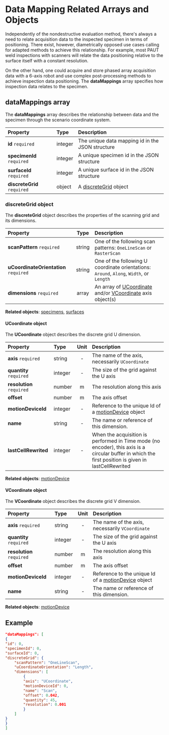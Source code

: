 # Data Mapping Related Arrays and Objects

Independently of the nondestructive evaluation method, there's always a need to relate acquisition data to the inspected specimen in terms of positioning. There exist, however, diametrically opposed use cases calling for adapted methods to achieve this relationship. For example, most PAUT weld inspections with scanners will relate the data positioning relative to the surface itself with a constant resolution. 

On the other hand, one could acquire and store phased array acquisition data with a 6-axis robot and use complex post-processing methods to achieve inspection data positioning. The **dataMappings** array specifies how inspection data relates to the specimen. 

## **dataMappings** array

The **dataMappings** array describes the relationship between data and the specimen through the scenario coordinate system.

| Property                    | Type    | Description                                      |
| :-------------------------- | :------ | :----------------------------------------------- |
| **id** `required`           | integer | The unique data mapping id in the JSON structure |
| **specimenId** `required`   | integer | A unique specimen id in the JSON structure       |
| **surfaceId** `required`    | integer | A unique surface id in the JSON structure        |
| **discreteGrid** `required` | object  | A [discreteGrid](#discretegrid-object) object    |

### **discreteGrid** object

The **discreteGrid** object describes the properties of the scanning grid and its dimensions. 

| Property                              |  Type  | Description                                                                                             |
| :------------------------------------ | :----: | :------------------------------------------------------------------------------------------------------ |
| **scanPattern** `required`            | string | One of the following scan patterns: `OneLineScan` or `RasterScan`                                          |
| **uCoordinateOrientation** `required` | string | One of the following U coordinate orientations: `Around`, `Along`, `Width`, or `Length`                     |
| **dimensions** `required`             | array  | An array of [UCoordinate](#ucoordinate-object) and/or [VCoordinate](#vcoordinate-object) axis object(s) |

**Related objects**: [specimens](specimens.md#specimens-array), [surfaces](specimens.md#surfaces-array)

#### **UCoordinate** object

The **UCoordinate** object describes the discrete grid U dimension. 

| Property                  | Type    | Unit | Description                                                                                                                                          |
| :------------------------ | :------ | :--: | :--------------------------------------------------------------------------------------------------------------------------------------------------- |
| **axis** `required`       | string  |  -   | The name of the axis, necessarily `UCoordinate`                                                                                                      |
| **quantity** `required`   | integer |  -   | The size of the grid against the U axis                                                                                                              |
| **resolution** `required` | number  |  m   | The resolution along this axis                                                                                                                       |
| **offset**                | number  |  m   | The axis offset                                                                                                                                      |
| **motionDeviceId**        | integer |  -   | Reference to the unique Id of a [motionDevice](motion-devices.md#motiondevices-array) object                                                         |
| **name**                  | string  |  -   | The name or reference of this dimension.                                                                                                             |
| **lastCellRewrited**      | integer |  -   | When the acquisition is performed in Time mode (no encoder), this axis is a circular buffer in which the first position is given in lastCellRewrited |

**Related objects**: [motionDevice](motion-devices.md#motiondevices-array)

#### **VCoordinate** object

The **VCoordinate** object describes the discrete grid V dimension. 

| Property                  | Type    | Unit | Description                                                                                  |
| :------------------------ | :------ | :--: | :------------------------------------------------------------------------------------------- |
| **axis** `required`       | string  |  -   | The name of the axis, necessarily `VCoordinate`                                              |
| **quantity** `required`   | integer |  -   | The size of the grid against the U axis                                                      |
| **resolution** `required` | number  |  m   | The resolution along this axis                                                               |
| **offset**                | number  |  m   | The axis offset                                                                              |
| **motionDeviceId**        | integer |  -   | Reference to the unique Id of a [motionDevice](motion-devices.md#motiondevices-array) object |
| **name**                  | string  |  -   | The name or reference of this dimension.                                                     |

**Related objects**: [motionDevice](motion-devices.md#motiondevices-array)

## Example

```json
"dataMappings": [
{
"id": 0,
"specimenId": 0,
"surfaceId": 0,
"discreteGrid": {
    "scanPattern": "OneLineScan",
    "uCoordinateOrientation": "Length",
    "dimensions": [
        {
        "axis": "UCoordinate",
        "motionDeviceId": 0,
        "name": "Scan",
        "offset": 0.042,
        "quantity": 45,
        "resolution": 0.001
        }
    ]
}
}
]
```